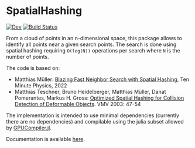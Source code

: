 # SpatialHashing

<!--[![Stable](https://img.shields.io/badge/docs-stable-blue.svg)](https://Alexander-Barth.github.io/SpatialHashing.jl/stable/) -->
[![Dev](https://img.shields.io/badge/docs-dev-blue.svg)](https://Alexander-Barth.github.io/SpatialHashing.jl/dev/)
[![Build Status](https://github.com/Alexander-Barth/SpatialHashing.jl/actions/workflows/CI.yml/badge.svg?branch=main)](https://github.com/Alexander-Barth/SpatialHashing.jl/actions/workflows/CI.yml?query=branch%3Amain)


From a cloud of points in an n-dimensional space,
this package allows to identify all points near a given search points.
The search is done using spatial hashing requiring `O(log(N))` operations per search
where `N` is the number of points.

The code is based on:
* Matthias Müller: [Blazing Fast Neighbor Search with Spatial Hashing](https://matthias-research.github.io/pages/tenMinutePhysics/11-hashing.pdf), Ten Minute Physics, 2022
* Matthias Teschner, Bruno Heidelberger, Matthias Müller, Danat Pomerantes, Markus H. Gross: [Optimized Spatial Hashing for Collision Detection of Deformable Objects](https://matthias-research.github.io/pages/publications/tetraederCollision.pdf). VMV 2003: 47-54


The implementation is intended to use minimal dependencies (currently there are no dependencies) and compilable using the julia subset allowed by [GPUCompiler.jl](https://github.com/JuliaGPU/GPUCompiler.jl).

Documentation is available [here](https://alexander-barth.github.io/SpatialHashing.jl/dev/).
